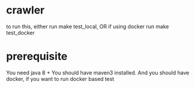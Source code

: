 # crawler
to run this, either run
make test_local, OR if using docker run
make test_docker

# prerequisite
You need java 8 +
You should have maven3 installed. 
And you should have docker, if you want to run docker based test
